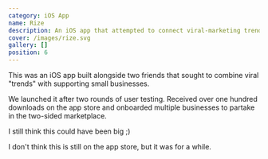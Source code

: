 ```yaml
---
category: iOS App
name: Rize
description: An iOS app that attempted to connect viral-marketing trends with small businesses
cover: /images/rize.svg
gallery: []
position: 6
---
```

This was an iOS app built alongside two friends that sought to combine viral "trends" with supporting small businesses.

We launched it after two rounds of user testing. Received over one hundred downloads on the app store and onboarded multiple businesses to partake in the two-sided marketplace.

I still think this could have been big ;)

I don't think this is still on the app store, but it was for a while.

